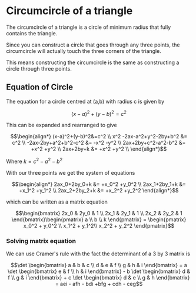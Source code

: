 # Circumcircle of a triangle

The circumcircle of a triangle is a circle of minimum radius that fully contains the triangle.

Since you can construct a circle that goes through any three points, the circumcircle will actually touch the three corners of the triangle.

This means constructing the circumcircle is the same as constructing a circle through three points.

## Equation of Circle

The equation for a circle centred at (a,b) with radius c is given by
``` math
(x-a)^2+(y-b)^2=c^2
```

This can be expanded and rearranged to give
``` math
\begin{align*}
(x-a)^2+(y-b)^2&=c^2 \\
x^2 -2ax-a^2+y^2-2by+b^2 &= c^2 \\
-2ax-2by+a^2+b^2-c^2 &= -x^2 -y^2 \\
2ax+2by+c^2-a^2-b^2 &= +x^2 +y^2 \\
2ax+2by+k &= +x^2 +y^2 \\
\end{align*}
```
Where $k=c^2-a^2-b^2$

With our three points we get the system of equations

``` math
\begin{align*}
2ax_0+2by_0+k &= +x_0^2 +y_0^2 \\
2ax_1+2by_1+k &= +x_1^2 +y_1^2 \\
2ax_2+2by_2+k &= +x_2^2 +y_2^2
\end{align*}
```
which can be written as a matrix equation
``` math
\begin{bmatrix}
2x_0 & 2y_0 & 1 \\
2x_1 & 2y_1 & 1 \\
2x_2 & 2y_2 & 1
\end{bmatrix}\begin{pmatrix}
a \\
b \\
k
\end{pmatrix} =
\begin{pmatrix}
x_0^2 + y_0^2 \\
x_1^2 + y_1^2\\
x_2^2 + y_2^2
\end{pmatrix}
```

### Solving matrix equation

We can use Cramer's rule with the fact the determinant of a 3 by 3 matrix is

``` math
\det \begin{bmatrix}
a & b & c \\
d & e & f \\
g & h & i
\end{bmatrix} = a \det \begin{bmatrix}
e & f \\
 h & i
\end{bmatrix} - b \det \begin{bmatrix}
d  & f \\
g & i
\end{bmatrix} + c \det \begin{bmatrix}
d & e \\
g & h
\end{bmatrix} = aei - afh - bdi +bfg + cdh - ceg
```
